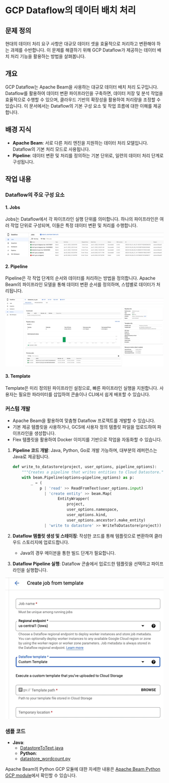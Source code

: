 # GCP Dataflow의 데이터 배치 처리

## 문제 정의

현대의 데이터 처리 요구 사항은 대규모 데이터 셋을 효율적으로 처리하고 변환해야 하는 과제를 수반합니다. 이 문제를 해결하기 위해 GCP Dataflow가 제공하는 데이터 배치 처리 기능을 활용하는 방법을 살펴봅니다.

## 개요

GCP Dataflow는 Apache Beam을 사용하는 대규모 데이터 배치 처리 도구입니다. Dataflow를 활용하여 데이터 변환 파이프라인을 구축하면, 데이터 저장 및 분석 작업을 효율적으로 수행할 수 있으며, 클라우드 기반의 확장성을 활용하여 처리량을 조정할 수 있습니다. 이 문서에서는 Dataflow의 기본 구성 요소 및 작업 흐름에 대한 이해를 제공합니다.

## 배경 지식

- **Apache Beam**: 서로 다른 처리 엔진을 지원하는 데이터 처리 모델입니다. Dataflow의 기본 처리 모드로 사용됩니다.
- **Pipeline**: 데이터 변환 및 처리를 정의하는 기본 단위로, 일련의 데이터 처리 단계로 구성됩니다.

## 작업 내용

### Dataflow의 주요 구성 요소

#### 1. Jobs
Jobs는 Dataflow에서 각 파이프라인 실행 단위를 의미합니다. 하나의 파이프라인은 여러 작업 단위로 구성되며, 이들은 특정 데이터 변환 및 처리를 수행합니다.

![Jobs Diagram](gcp-dataflow-batch-processing/image.png)

#### 2. Pipeline
Pipeline은 각 작업 단계의 순서와 데이터를 처리하는 방법을 정의합니다. Apache Beam의 파이프라인 모델을 통해 데이터 변환 순서를 정의하며, 스텝별로 데이터가 처리됩니다.

![Pipeline Diagram](gcp-dataflow-batch-processing/image1.png)

#### 3. Template
Template은 미리 정의된 파이프라인 설정으로, 빠른 파이프라인 실행을 지원합니다. 사용자는 필요한 파라미터를 삽입하여 콘솔이나 CLI에서 쉽게 배포할 수 있습니다.

### 커스텀 개발

- Apache Beam을 활용하여 맞춤형 Dataflow 프로젝트를 개발할 수 있습니다.
- 기본 제공 템플릿을 사용하거나, GCS에 사용자 정의 템플릿 파일을 업로드하여 파이프라인을 생성합니다.
- Flex 템플릿을 활용하여 Docker 이미지를 기반으로 작업을 자동화할 수 있습니다.

1. **Pipeline 코드 개발**: Java, Python, Go로 개발 가능하며, 대부분의 레퍼런스는 Java로 제공됩니다.
    ```python
    def write_to_datastore(project, user_options, pipeline_options):
        """Creates a pipeline that writes entities to Cloud Datastore."""
        with beam.Pipeline(options=pipeline_options) as p:
            _ = (
                p | 'read' >> ReadFromText(user_options.input)
                  | 'create entity' >> beam.Map(
                        EntityWrapper(
                            project,
                            user_options.namespace,
                            user_options.kind,
                            user_options.ancestor).make_entity)
                  | 'write to datastore' >> WriteToDatastore(project))
    ```

2. **Dataflow 템플릿 생성 및 스테이징**: 작성한 코드를 통해 템플릿으로 변환하여 클라우드 스토리지에 업로드합니다.
    - Java의 경우 메이븐을 통한 빌드 단계가 필요합니다.

3. **Dataflow Pipeline 실행**: Dataflow 콘솔에서 업로드한 템플릿을 선택하고 파이프라인을 실행합니다.

![Dataflow Execution](gcp-dataflow-batch-processing/image4.png)

### 샘플 코드

- **Java**: 
  - [DatastoreToText.java](https://github.com/GoogleCloudPlatform/DataflowTemplates/blob/HEAD/src/main/java/com/google/cloud/teleport/templates/DatastoreToText.java)
  - **Python**: 
  - [datastore_wordcount.py](https://github.com/apache/beam/blob/master/sdks/python/apache_beam/examples/cookbook/datastore_wordcount.py)

Apache Beam의 Python GCP 모듈에 대한 자세한 내용은 [Apache Beam Python GCP module](https://beam.apache.org/releases/pydoc/2.15.0/apache_beam.io.gcp.html)에서 확인할 수 있습니다.